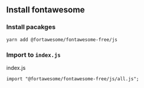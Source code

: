 ## Install fontawesome

### Install pacakges

```
yarn add @fortawesome/fontawesome-free/js
```

### Import to `index.js`

index.js

```
import "@fortawesome/fontawesome-free/js/all.js";
```
